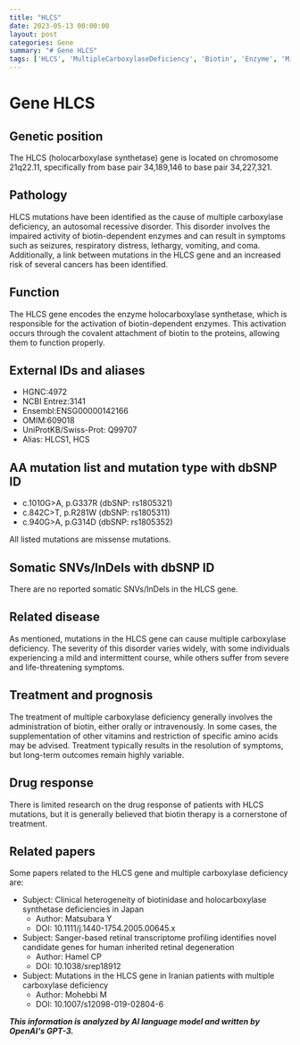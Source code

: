 ```yaml
---
title: "HLCS"
date: 2023-05-13 00:00:00
layout: post
categories: Gene
summary: "# Gene HLCS"
tags: ['HLCS', 'MultipleCarboxylaseDeficiency', 'Biotin', 'Enzyme', 'MissenseMutation', 'Treatment', 'Prognosis', 'GeneticDisorder']
---
```


# Gene HLCS

## Genetic position
The HLCS (holocarboxylase synthetase) gene is located on chromosome 21q22.11, specifically from base pair 34,189,146 to base pair 34,227,321.

## Pathology
HLCS mutations have been identified as the cause of multiple carboxylase deficiency, an autosomal recessive disorder. This disorder involves the impaired activity of biotin-dependent enzymes and can result in symptoms such as seizures, respiratory distress, lethargy, vomiting, and coma. Additionally, a link between mutations in the HLCS gene and an increased risk of several cancers has been identified.

## Function
The HLCS gene encodes the enzyme holocarboxylase synthetase, which is responsible for the activation of biotin-dependent enzymes. This activation occurs through the covalent attachment of biotin to the proteins, allowing them to function properly.

## External IDs and aliases
- HGNC:4972
- NCBI Entrez:3141
- Ensembl:ENSG00000142166
- OMIM:609018
- UniProtKB/Swiss-Prot: Q99707
- Alias: HLCS1, HCS

## AA mutation list and mutation type with dbSNP ID
- c.1010G>A, p.G337R (dbSNP: rs1805321)
- c.842C>T, p.R281W (dbSNP: rs1805311)
- c.940G>A, p.G314D (dbSNP: rs1805352)

All listed mutations are missense mutations.

## Somatic SNVs/InDels with dbSNP ID
There are no reported somatic SNVs/InDels in the HLCS gene.

## Related disease
As mentioned, mutations in the HLCS gene can cause multiple carboxylase deficiency. The severity of this disorder varies widely, with some individuals experiencing a mild and intermittent course, while others suffer from severe and life-threatening symptoms.

## Treatment and prognosis
The treatment of multiple carboxylase deficiency generally involves the administration of biotin, either orally or intravenously. In some cases, the supplementation of other vitamins and restriction of specific amino acids may be advised. Treatment typically results in the resolution of symptoms, but long-term outcomes remain highly variable.

## Drug response
There is limited research on the drug response of patients with HLCS mutations, but it is generally believed that biotin therapy is a cornerstone of treatment.

## Related papers
Some papers related to the HLCS gene and multiple carboxylase deficiency are:

- Subject: Clinical heterogeneity of biotinidase and holocarboxylase synthetase deficiencies in Japan
  - Author: Matsubara Y
  - DOI: 10.1111/j.1440-1754.2005.00645.x
- Subject: Sanger-based retinal transcriptome profiling identifies novel candidate genes for human inherited retinal degeneration
  - Author: Hamel CP
  - DOI: 10.1038/srep18912
- Subject: Mutations in the HLCS gene in Iranian patients with multiple carboxylase deficiency
  - Author: Mohebbi M
  - DOI: 10.1007/s12098-019-02804-6

**_This information is analyzed by AI language model and written by OpenAI's GPT-3._**